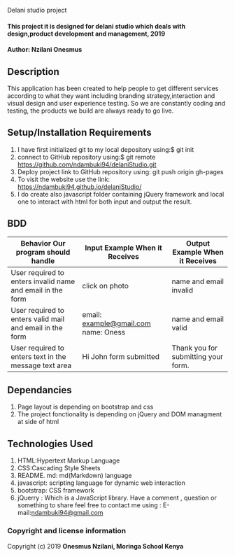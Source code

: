 Delani studio project
#### This project it is designed for delani studio which deals with design,product development and management, 2019
####  **Author: Nzilani Onesmus**
## Description
This application has been created to help people to get different services according to what they want including branding strategy,interaction and visual design and user experience testing. So we are constantly coding and testing, the products we build are always ready to go live.
## Setup/Installation Requirements
1. I have first initialized git to my local depository using:$ git init
2. connect to GitHub repository using:$ git remote https://github.com/ndambuki94/delaniStudio.git
3. Deploy project link to GitHub repository using: git push origin gh-pages
4. To visit the website use the link: https://ndambuki94.github.io/delaniStudio/
5. I do create also javascript folder containing jQuery framework and local one to interact with html for both input and output the result.
## BDD
| Behavior Our program should handle             | Input Example When it Receives | Output Example When it Receives     |
|------------------------------------------------|--------------------------------|-------------------------------------|
| User required to enters invalid name and email in the form | click on photo         | name and email invalid              |
| User required to enters valid mail and email in the form   | email: example@gmail.com name: Oness | name and email valid                |
| User required to enters text in the message text area      |  Hi John form submitted           | Thank you for submitting your form. |
## Dependancies
1. Page layout is depending on bootstrap and css
2. The project fonctionality is depending on jQuery and DOM managment at side of html 
## Technologies Used
1. HTML:Hypertext Markup Language
2. CSS:Cascading Style Sheets
3. README. md: md(Markdown) language
4. javascript: scripting language for dynamic web interaction
5. bootstrap: CSS framework
6. jQuerry : Which is a JavaScript library.
Have a comment , question or something to share  feel free to contact me using : E-mail:ndambuki94@gmail.com
### Copyright and license information
Copyright (c) 2019 **Onesmus Nzilani, Moringa School Kenya** 